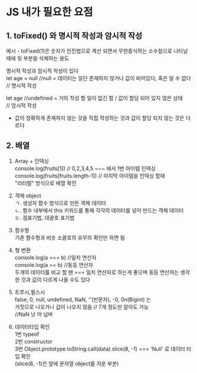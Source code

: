 # JS 내가 필요한 요점


## 1. toFixed() 와 명시적 작성과 암시적 작성

예시 - toFixed(1)은 숫자가 인진법으로 계산 되면서 무한증식하는 소수점으로 나타날 때에 뒷 부분을 삭제하는 용도

명시적 작성과 암시적 작성이 있다  
let age = null  //null = 데이터는 일단 존재하지 않거나 값이 비어있다, 혹은 알 수 없다  
// 명시적 작성  

let age  //undefined = 거의 작성 할 일이 없긴 함 / 값이 할당 되어 있지 않은 상태  
// 암시적 작성  

* 값이 정확하게 존재하지 않는 것을 직접 작성하는 것과 값이 할당 되지 않는 것은 다르다

## 2. 배열
1. Array + 인덱싱  
console.log(fruits[1]) // 0,2,3,4,5 ~~~ 에서 1번 아이템 인덱싱  
console.log(fruits[fruits.length-1]) // 마지막 아이템을 인덱싱 할때  
"리터럴" 방식으로 배열 확인

2. 객체 object  
ㄱ. 생성자 함수 방식으로 만든 객체 데이터  
ㄴ. 함수 내부에서 this 키워드를 통해 각각의 데이터를 넣어 만드는 객체 데이터  
ㄷ. 점표기법, 대괄호 표기법

3. 함수형  
기존 함수형과 비슷 소괄호의 유무의 확인만 하면 됨  

4. 형 변환  
console.log(a === b) //일치 연산자  
console.log(a == b) //동등 연산자  
두개의 데이터를 비교 할 땐 === 일치 연산자로 하는게 좋으며 동등 연산자는 생각한 것과 값이 다르게 나올 수도 있다  

5. 트루시,펄스시  
false, 0, null, undefined, NaN, ''(빈문자), -0, 0n(Bigint) 는  
거짓으로 나오거나 값이 나오지 않음 // 7개 정도만 알아도 가능  
//NaN 낫 어 넘버 

6. 데이터타입 확인  
1번 typeof  
2번 constructor  
3번 Object.prototype.toString.call(data).slice(8, -1) === 'Null' 로 데이터 타입 확인  
(slice(8, -1)은 앞에 문자열 object를 지운 부분)